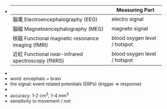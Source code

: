 - ||Measuring Part|
  |--|--|
  |腦電 Electroencephalography (EEG)|electro signal|
  |腦磁 Magnetoencephalography (MEG)|magneto signal|
  |核磁 Functional magnetic resonance imaging (fMRI)|blood oxygen level / hotspot|
  |近紅 Functional near-infrared spectroscopy (fNIRS)|blood oxygen level / hotspot|
-
- word: encephalo = brain
- the signal: event related potentials (ERPs)   {trigger => response}
-
- accuracy: 1-2 cm$^3$, 1-4 mm$^3$
- sensitivity to movement / not